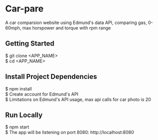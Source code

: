 # Car-pare

A car comparsion website using Edmund's data API, comparing gas, 0-60mph, max horspower and torque with rpm range

## Getting Started
$ git clone <APP_NAME> <br />
$ cd <APP_NAME>

## Install Project Dependencies
$ npm install <br />
$ Create account for Edmund's API <br />
$ Limitations on Edmund's API usage, max api calls for car photo is 20

## Run Locally
$ npm start <br />
$ The app will be listening on port 8080: http://localhost:8080